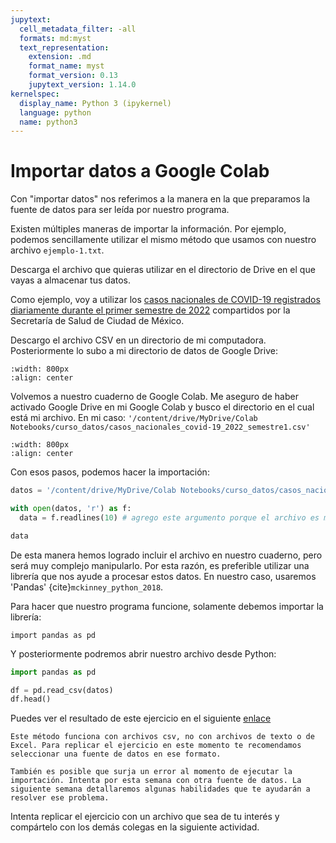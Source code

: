 ```yaml
---
jupytext:
  cell_metadata_filter: -all
  formats: md:myst
  text_representation:
    extension: .md
    format_name: myst
    format_version: 0.13
    jupytext_version: 1.14.0
kernelspec:
  display_name: Python 3 (ipykernel)
  language: python
  name: python3
---
```


# Importar datos a Google Colab

Con "importar datos" nos referimos a la manera en la que preparamos la fuente de datos para ser leída por nuestro programa.

Existen múltiples maneras de importar la información. Por ejemplo, podemos sencillamente utilizar el mismo método que usamos con nuestro archivo `ejemplo-1.txt`.

Descarga el archivo que quieras utilizar en el directorio de Drive en el que vayas a almacenar tus datos.

Como ejemplo, voy a utilizar los [casos nacionales de COVID-19 registrados diariamente durante el primer semestre de 2022](https://datos.cdmx.gob.mx/dataset/casos-asociados-a-covid-19/resource/e5f65f40-5904-492a-ae33-1ea98fb73d78?inner_span=True) compartidos por la Secretaría de Salud de Ciudad de México.

Descargo el archivo CSV en un directorio de mi computadora. Posteriormente lo subo a mi directorio de datos de Google Drive:

``` {image} ../_static/imgs/fuente-datos/subir_a_drive.gif
:width: 800px
:align: center
```

Volvemos a nuestro cuaderno de Google Colab. Me aseguro de haber activado Google Drive en mi Google Colab y busco el directorio en el cual está mi archivo. En mi caso: `'/content/drive/MyDrive/Colab Notebooks/curso_datos/casos_nacionales_covid-19_2022_semestre1.csv'`

```{image} ../_static/imgs/fuente-datos/ruta_archivo.png
:width: 800px
:align: center
```

Con esos pasos, podemos hacer la importación:

```python
datos = '/content/drive/MyDrive/Colab Notebooks/curso_datos/casos_nacionales_covid-19_2022_semestre1.csv'

with open(datos, 'r') as f:
  data = f.readlines(10) # agrego este argumento porque el archivo es muy extenso.

data
```

De esta manera hemos logrado incluir el archivo en nuestro cuaderno, pero será muy complejo manipularlo. Por esta razón, es preferible utilizar una librería que nos ayude a procesar estos datos. En nuestro caso, usaremos 'Pandas' {cite}`mckinney_python_2018`.

Para hacer que nuestro programa funcione, solamente debemos importar la librería:

`import pandas as pd`

Y posteriormente podremos abrir nuestro archivo desde Python:

```python
import pandas as pd

df = pd.read_csv(datos)
df.head()
```

Puedes ver el resultado de este ejercicio en el siguiente [enlace](https://colab.research.google.com/gist/jairomelo/dca189c897e87b74d5469906d7a9e1fb/mi-cuaderno-de-datos.ipynb)

``` {admonition} Problemas comunes
Este método funciona con archivos csv, no con archivos de texto o de Excel. Para replicar el ejercicio en este momento te recomendamos seleccionar una fuente de datos en ese formato. 

También es posible que surja un error al momento de ejecutar la importación. Intenta por esta semana con otra fuente de datos. La siguiente semana detallaremos algunas habilidades que te ayudarán a resolver ese problema.
```

Intenta replicar el ejercicio con un archivo que sea de tu interés y compártelo con los demás colegas en la siguiente actividad.
